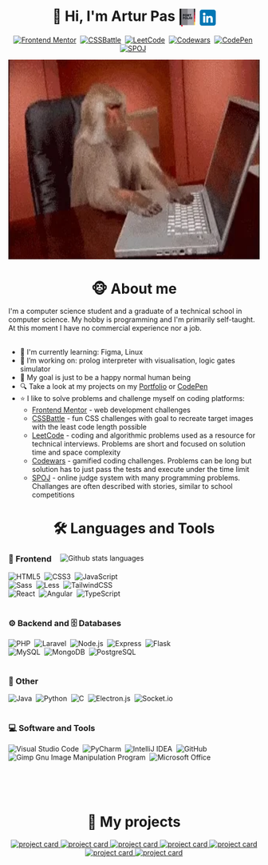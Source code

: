 <h1 align="center">
  🐒 Hi, I'm Artur Pas
  <a href="https://pas-artur.000webhostapp.com"><img alt="portfolio icon" width="36" align="center" src="/imgs/_for_readme/portfolio.png"></a>
  <a href="https://www.linkedin.com/in/artur-pas/"><img alt="linkedin icon" width="32" align="center" src="/imgs/_for_readme/linkedin.png"></a>
</h1>

<div align="center">
  
[![Frontend Mentor](https://img.shields.io/badge/-Frontend%20Mentor-5F3DC4?style=for-the-badge&logo=FrontendMentor&logoColor=white)](https://www.frontendmentor.io/profile/Pasek108)&nbsp;
[![CSSBattle](https://img.shields.io/badge/CSSBattle-181D23?style=for-the-badge&logo=css3&logoColor=FFDF00)](https://cssbattle.dev/player/artur_pas)&nbsp;
[![LeetCode](https://img.shields.io/badge/-LeetCode-FFA116?style=for-the-badge&logo=LeetCode&logoColor=black)](https://leetcode.com/ArturPas/)&nbsp;
[![Codewars](https://img.shields.io/badge/Codewars-B1361E?style=for-the-badge&logo=codewars&logoColor=white)](https://www.codewars.com/users/Artur%20Pas)&nbsp;
[![CodePen](https://img.shields.io/badge/CodePen-white?style=for-the-badge&logo=codepen&logoColor=black)](https://codepen.io/Pasek108)&nbsp;
[![SPOJ](https://img.shields.io/badge/Spoj-337AB7?style=for-the-badge&logo=spoj&logoColor=white)](https://pl.spoj.com/users/artur_pas/)&nbsp;

<img alt="monkey coding gif" width="100%" height="400" src="/imgs/_for_readme/monkey_coding.webp">
</div>

<h1 align="center">🐵 About me</h1>
I'm a computer science student and a graduate of a technical school in computer science. My hobby is programming and I'm primarily self-taught. At this moment I have no commercial experience nor a job.
<br><br>

- 🌱 I'm currently learning: Figma, Linux
- 🔭 I’m working on: prolog interpreter with visualisation, logic gates simulator
- 🚩 My goal is just to be a happy normal human being
- 🔍 Take a look at my projects on my [Portfolio](https://pas-artur.000webhostapp.com) or [CodePen](https://codepen.io/Pasek108)
- ⭐ I like to solve problems and challenge myself on coding platforms:
  - [Frontend Mentor](https://www.frontendmentor.io/profile/Pasek108) - web development challenges
  - [CSSBattle](https://cssbattle.dev/player/artur_pas) - fun CSS challenges with goal to recreate target images with the least code length possible
  - [LeetCode](https://leetcode.com/ArturPas/) - coding and algorithmic problems used as a resource for technical interviews. Problems are short and focused on solution time and space complexity 
  - [Codewars](https://www.codewars.com/users/Artur%20Pas) - gamified coding challenges. Problems can be long but solution has to just pass the tests and execute under the time limit
  - [SPOJ](https://pl.spoj.com/users/artur_pas/) - online judge system with many programming problems. Challanges are often described with stories, similar to school competitions

<!-- ------------------- Languages and tools ------------------- -->
<h1 align="center">🛠️ Languages and Tools</h1>

<div align="left">
<picture>
  <source align="right" width="400" media="(prefers-color-scheme: dark)" srcset="https://pasek108-5b3r.vercel.app/api/top-langs/?username=Pasek108&show_icons=true&theme=github_dark&size_weight=0.5&count_weight=0.5&card_width=350&langs_count=20">
  <source align="right" width="400" media="(prefers-color-scheme: light)" srcset="https://pasek108-5b3r.vercel.app/api/top-langs/?username=Pasek108&show_icons=true&size_weight=0.5&count_weight=0.5&card_width=350&langs_count=20">
  <img align="right" width="400" alt="Github stats languages" src="https://pasek108-5b3r.vercel.app/api/top-langs/?username=Pasek108&show_icons=true&theme=github_dark&size_weight=0.5&count_weight=0.5&card_width=350&langs_count=20" />
</picture>

<h3>🦋 Frontend</h3>
   
![HTML5](https://img.shields.io/badge/-HTML5-E34F26?style=for-the-badge&logo=html5&logoColor=white)&nbsp;
![CSS3](https://img.shields.io/badge/-CSS3-1572B6?style=for-the-badge&logo=css3)&nbsp;
![JavaScript](https://img.shields.io/badge/javascript-%23323330.svg?style=for-the-badge&logo=javascript&logoColor=%23F7DF1E)&nbsp;
<br>
![Sass](https://img.shields.io/badge/-Sass-CC6699?style=for-the-badge&logo=sass&logoColor=white)&nbsp;
![Less](https://img.shields.io/badge/less-2B4C80?style=for-the-badge&logo=less&logoColor=white)&nbsp;
![TailwindCSS](https://img.shields.io/badge/-Tailwind_CSS-38B2AC?style=for-the-badge&logo=tailwind-css&logoColor=white)&nbsp;
<br>
![React](https://img.shields.io/badge/-React-%23404d59?style=for-the-badge&logo=react)&nbsp;
![Angular](https://img.shields.io/badge/angular-%23DD0031.svg?style=for-the-badge&logo=angular&logoColor=white)&nbsp;
![TypeScript](https://img.shields.io/badge/typescript-%23007ACC.svg?style=for-the-badge&logo=typescript&logoColor=white)&nbsp;
<br><br>

<h3>⚙️ Backend and 🗄️ Databases</h3>
   
![PHP](https://img.shields.io/badge/php-%23777BB4.svg?style=for-the-badge&logo=php&logoColor=white)&nbsp;
![Laravel](https://img.shields.io/badge/laravel-%23FF2D20.svg?style=for-the-badge&logo=laravel&logoColor=white)&nbsp;
![Node.js](https://img.shields.io/badge/node.js-339933.svg?style=for-the-badge&logo=nodedotjs&logoColor=white)&nbsp;
![Express](https://img.shields.io/badge/express-000000.svg?style=for-the-badge&logo=express&logoColor=white)&nbsp;
![Flask](https://img.shields.io/badge/flask-%23000.svg?style=for-the-badge&logo=flask&logoColor=white)&nbsp;
<br>
![MySQL](https://img.shields.io/badge/-MySQL-00000F?style=for-the-badge&logo=mysql)&nbsp;
![MongoDB](https://img.shields.io/badge/-MongoDB-47A248?style=for-the-badge&logo=mongodb&logoColor=white)&nbsp;
![PostgreSQL](https://img.shields.io/badge/postgres-%23316192.svg?style=for-the-badge&logo=postgresql&logoColor=white)&nbsp;
<br><br>
   
<h3>📑 Other</h3>
   
![Java](https://img.shields.io/badge/java-%23ED8B00.svg?style=for-the-badge&logo=openjdk&logoColor=white)&nbsp;
![Python](https://img.shields.io/badge/python-3670A0?style=for-the-badge&logo=python&logoColor=ffdd54)&nbsp;
![C](https://img.shields.io/badge/c-%2300599C.svg?style=for-the-badge&logo=c&logoColor=white)&nbsp;
![Electron.js](https://img.shields.io/badge/Electron-191970?style=for-the-badge&logo=Electron&logoColor=white)&nbsp;
![Socket.io](https://img.shields.io/badge/Socket.io-black?style=for-the-badge&logo=socket.io&badgeColor=010101)&nbsp;
<br><br>

<h3>💻 Software and Tools</h3>
   
![Visual Studio Code](https://img.shields.io/badge/-VSCODE-007ACC?style=for-the-badge&&logo=visual-studio-code&logoColor=white)&nbsp;
![PyCharm](https://img.shields.io/badge/pycharm-143?style=for-the-badge&logo=pycharm&logoColor=black&color=black&labelColor=green)&nbsp;
![IntelliJ IDEA](https://img.shields.io/badge/IntelliJIDEA-000000.svg?style=for-the-badge&logo=intellij-idea&logoColor=white)&nbsp;
![GitHub](https://img.shields.io/badge/-GitHub-181717?style=for-the-badge&logo=github)&nbsp;
![Gimp Gnu Image Manipulation Program](https://img.shields.io/badge/gimp-5C5543?style=for-the-badge&logo=gimp&logoColor=white)&nbsp;
![Microsoft Office](https://img.shields.io/badge/-MS%20Office-D83B01?style=for-the-badge&logo=microsoft-office&logoColor=white)&nbsp;
<br><br>



<br><br>
</div>

<!-- ------------------- My projects ------------------- -->
<div align="center">
<h1 align="center">📂 My projects</h1>

<a href="https://github.com/Pasek108/TicTacToe">
<picture>
  <source media="(prefers-color-scheme: dark)" srcset="https://pasek108-5b3r.vercel.app/api/pin/?username=Pasek108&repo=TicTacToe&theme=github_dark&icon_color=F8D866">
  <source media="(prefers-color-scheme: light)" srcset="https://pasek108-5b3r.vercel.app/api/pin/?username=Pasek108&repo=TicTacToe">
  <img alt="project card" src="https://pasek108-5b3r.vercel.app/api/pin/?username=Pasek108&repo=TicTacToe&theme=github_dark&icon_color=F8D866" />
</picture>
</a>
   
<a href="https://github.com/Pasek108/BeFunge93Interpreter">
<picture>
  <source media="(prefers-color-scheme: dark)" srcset="https://pasek108-5b3r.vercel.app/api/pin/?username=Pasek108&repo=BeFunge93Interpreter&theme=github_dark&icon_color=F8D866">
  <source media="(prefers-color-scheme: light)" srcset="https://pasek108-5b3r.vercel.app/api/pin/?username=Pasek108&repo=BeFunge93Interpreter">
  <img alt="project card" src="https://pasek108-5b3r.vercel.app/api/pin/?username=Pasek108&repo=BeFunge93Interpreter&theme=github_dark&icon_color=F8D866" />
</picture>
</a>   
   
<a href="https://github.com/Pasek108/GoblinSlayer">
<picture>
  <source media="(prefers-color-scheme: dark)" srcset="https://pasek108-5b3r.vercel.app/api/pin/?username=Pasek108&repo=GoblinSlayer&theme=github_dark&icon_color=F8D866">
  <source media="(prefers-color-scheme: light)" srcset="https://pasek108-5b3r.vercel.app/api/pin/?username=Pasek108&repo=GoblinSlayer">
  <img alt="project card" src="https://pasek108-5b3r.vercel.app/api/pin/?username=Pasek108&repo=GoblinSlayer&theme=github_dark&icon_color=F8D866" />
</picture>
</a>
   
<a href="https://github.com/Pasek108/Weather">
<picture>
  <source media="(prefers-color-scheme: dark)" srcset="https://pasek108-5b3r.vercel.app/api/pin/?username=Pasek108&repo=Weather&theme=github_dark&icon_color=F8D866">
  <source media="(prefers-color-scheme: light)" srcset="https://pasek108-5b3r.vercel.app/api/pin/?username=Pasek108&repo=Weather">
  <img alt="project card" src="https://pasek108-5b3r.vercel.app/api/pin/?username=Pasek108&repo=Weather&theme=github_dark&icon_color=F8D866" />
</picture>
</a>
   
<a href="https://github.com/Pasek108/ConnectGame">
<picture>
  <source media="(prefers-color-scheme: dark)" srcset="https://pasek108-5b3r.vercel.app/api/pin/?username=Pasek108&repo=ConnectGame&theme=github_dark&icon_color=F8D866">
  <source media="(prefers-color-scheme: light)" srcset="https://pasek108-5b3r.vercel.app/api/pin/?username=Pasek108&repo=ConnectGame">
  <img alt="project card" src="https://pasek108-5b3r.vercel.app/api/pin/?username=Pasek108&repo=ConnectGame&theme=github_dark&icon_color=F8D866" />
</picture>
</a>
   
<a href="https://github.com/Pasek108/DeerKiller">
<picture>
  <source media="(prefers-color-scheme: dark)" srcset="https://pasek108-5b3r.vercel.app/api/pin/?username=Pasek108&repo=DeerKiller&theme=github_dark&icon_color=F8D866">
  <source media="(prefers-color-scheme: light)" srcset="https://pasek108-5b3r.vercel.app/api/pin/?username=Pasek108&repo=DeerKiller">
  <img alt="project card" src="https://pasek108-5b3r.vercel.app/api/pin/?username=Pasek108&repo=DeerKiller&theme=github_dark&icon_color=F8D866" />
</picture>
</a>
   
<a href="https://github.com/Pasek108/TimeApp">
<picture>
  <source media="(prefers-color-scheme: dark)" srcset="https://pasek108-5b3r.vercel.app/api/pin/?username=Pasek108&repo=TimeApp&theme=github_dark&icon_color=F8D866">
  <source media="(prefers-color-scheme: light)" srcset="https://pasek108-5b3r.vercel.app/api/pin/?username=Pasek108&repo=TimeApp">
  <img alt="project card" src="https://pasek108-5b3r.vercel.app/api/pin/?username=Pasek108&repo=TimeApp&theme=github_dark&icon_color=F8D866" />
</picture>
</a> 
</div>

<!-- ------------------- Links ------------------- 
<div align="center">
   
$\textcolor{gray}{\textsf{GIF animation by}}$ [Storyset](https://storyset.com/work)<br>
$\textcolor{gray}{\textsf{GitHub readme stats by}}$ [anuraghazra](https://github.com/anuraghazra/github-readme-stats)<br>
$\textcolor{gray}{\textsf{Badages by}}$ [alexandresanlim](https://github.com/alexandresanlim/Badges4-README.md-Profile)<br>
$\textcolor{gray}{\textsf{Portfolio icons created by}}$ [Freepik - Flaticon](https://www.flaticon.com/free-icons/portfolio)<br>
$\textcolor{gray}{\textsf{Linkedin icons created by}}$ [riajulislam - Flaticon](https://www.flaticon.com/free-icons/linkedin)<br>
$\textcolor{gray}{\textsf{Readme inspired by}}$ [MelvinAguilar](https://github.com/MelvinAguilar)<br>

</div>

<picture>
  <source align="right" width="275" media="(prefers-color-scheme: dark)" srcset="https://user-images.githubusercontent.com/42617662/235518971-8ec41ee7-4472-430d-902a-f7c48259da1b.gif">
  <source align="right" width="275" media="(prefers-color-scheme: light)" srcset="https://user-images.githubusercontent.com/42617662/235518979-72f4de65-f96f-4276-9b30-f2ff358e17b8.gif">
  <img alt="coding gif" width="275" align="right" src="https://user-images.githubusercontent.com/42617662/235518971-8ec41ee7-4472-430d-902a-f7c48259da1b.gif">
</picture>
-->

